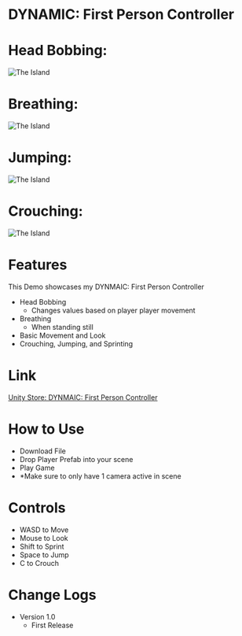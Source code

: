 # DYNAMIC: First Person Controller
# Head Bobbing:
![The Island](https://user-images.githubusercontent.com/40639410/233672295-532696e5-a227-4aa4-aa76-1fd09793661e.jpg)
# Breathing:
![The Island](https://user-images.githubusercontent.com/40639410/233672295-532696e5-a227-4aa4-aa76-1fd09793661e.jpg)
# Jumping:
![The Island](https://user-images.githubusercontent.com/40639410/233672295-532696e5-a227-4aa4-aa76-1fd09793661e.jpg)
# Crouching:
![The Island](https://user-images.githubusercontent.com/40639410/233672295-532696e5-a227-4aa4-aa76-1fd09793661e.jpg)
# Features
This Demo showcases my DYNMAIC: First Person Controller
- Head Bobbing
  - Changes values based on player player movement
- Breathing
  - When standing still
- Basic Movement and Look
- Crouching, Jumping, and Sprinting
  
# Link
[Unity Store: DYNMAIC: First Person Controller](https://docs.unity3d.com/Packages/com.unity.render-pipelines.high-definition@16.0/manual/WaterSystem.html)  

# How to Use
- Download File
- Drop Player Prefab into your scene
- Play Game
- *Make sure to only have 1 camera active in scene

# Controls
- WASD to Move
- Mouse to Look
- Shift to Sprint
- Space to Jump
- C to Crouch
      
# Change Logs
- Version 1.0
    - First Release
